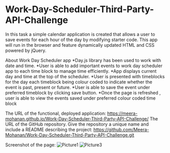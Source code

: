 # Work-Day-Scheduler-Third-Party-API-Challenge
In this task a simple calendar application  is created that allows a user to save events for each hour of the day by modifying starter code. This app will run in the browser and feature dynamically updated HTML and CSS powered by jQuery.

About Work Day Scheduler app
*Day.js library has been used to work with date and time.
*User is able to add important events to work day scheduler app to each time block to manage time efficiently.
*App displays current day and time at the top of the scheduler.
*User is presented with timeblocks for the day each timeblock being colour coded to indicate whether the event is past, present or future. 
*User is able to save the event under preferred timeblock by clicking save button.
*Once the page is refreshed , user is able to view the events saved under preferred colour coded time block 

The URL of the functional, deployed application:
https://meera-mohanan.github.io/Work-Day-Scheduler-Third-Party-API-Challenge/
The URL of the GitHub repository. Give the repository a unique name and include a README describing the project:
https://github.com/Meera-Mohanan/Work-Day-Scheduler-Third-Party-API-Challenge.git

Screenshot of the page:
![Picture1](https://user-images.githubusercontent.com/126405858/233891969-92fd8a50-4070-44cf-9712-07d939c4d08e.png)
![Picture3](https://user-images.githubusercontent.com/126405858/233892043-3f6bc97f-66ac-4ae8-ae46-e8b9703aa36c.png)
